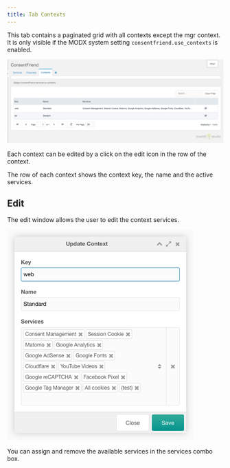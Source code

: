 ```yaml
---
title: Tab Contexts 
---
```


This tab contains a paginated grid with all contexts except the mgr context. It
is only visible if the MODX system setting `consentfriend.use_contexts` is
enabled.

![Tab Contexts](img/contexts.png)

Each context can be edited by a click on the edit icon in the row of the
context.

The row of each context shows the context key, the name and the
active services.

## Edit

The edit window allows the user to edit the context services.

![Update Context](img/context-edit.png)

You can assign and remove the available services in the services combo box.
